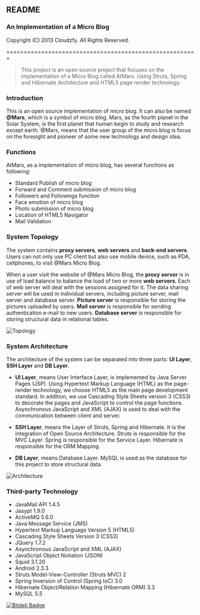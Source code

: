 ## README
### An Implementation of a Micro Blog
Copyright (C) 2013 Cloudzfy. All Rights Reserved.

=======================================================

> This project is an open source project that focuses on the implementation of a Micro Blog called AtMars. Using Struts, Spring and Hibernate Architecture and HTML5 page render technology.

### Introduction
This is an open source implementation of micro blog. It can also be named **@Mars**, which is a symbol of micro blog. Mars, as the fourth planet in the Solar System, is the first planet that human begin to study and research except earth. @Mars, means that the user group of the micro blog is focus on the foresight and pioneer of some new technology and design idea.

### Functions
AtMars, as a implementation of micro blog, has several functions as following:

* Standard Publish of micro blog
* Forward and Comment submission of micro blog
* Followers and Followings function
* Face emotion of micro blog
* Photo submission of micro blog
* Location of HTML5 Navigator
* Mail Validation

### System Topology
The system contains **proxy servers**, **web servers** and **back-end servers**. Users can not only use PC client but also use mobile device, such as PDA, cellphones, to visit @Mars Micro Blog.

When a user visit the website of @Mars Micro Blog, the **proxy server** is in use of load balance to balance the load of two or more **web servers**. Each of web server will deal with the sessions assigned for it. The data sharing server will be used in individual servers, including picture server, mail server and database server. **Picture server** is responsible for storing the pictures uploaded by users. **Mail server** is responsible for sending authentication e-mail to new users. **Database server** is responsible for storing structural data in relational tables.

![Topology](https://raw.github.com/wiki/cloudzfy/atmars/images/topology.png)

### System Architecture
The architecture of the system can be separated into three parts: **UI Layer**, **SSH Layer** and **DB Layer**.

* **UI Layer**, means User Interface Layer, is implemented by Java Server Pages (JSP). Using Hypertext Markup Language (HTML) as the page-render technology, we choose HTML5 as the main page development standard. In addition, we use Cascading Style Sheets version 3 (CSS3) to decorate the pages and JavaScript to control the page functions. Asynchronous JavaScript and XML (AJAX) is used to deal with the communication between client and server.

* **SSH Layer**, means the Layer of Struts, Spring and Hibernate. It is the integration of Open Source Architecture. Struts is responsible for the MVC Layer. Spring is responsible for the Service Layer. Hibernate is responsible for the ORM Mapping.

* **DB Layer**, means Database Layer. MySQL is used as the database for this project to store structural data.

![Architecture](https://raw.github.com/wiki/cloudzfy/atmars/images/architecture.png)

### Third-party Technology
* JavaMail API 1.4.5
* Jasypt 1.9.0
* ActiveMQ 5.6.0
* Java Message Service (JMS)
* Hypertext Markup Language Version 5 (HTML5)
* Cascading Style Sheets Version 3 (CSS3)
* JQuery 1.7.2
* Asynchronous JavaScript and XML (AJAX)
* JavaScript Object Notiation (JSON)
* Squid 3.1.20
* Android 2.3.3
* Struts Model-View-Controller (Struts MVC) 2
* Spring Inversion of Control (Spring IoC) 3.0
* Hibernate Object/Relation Mapping (Hibernate ORM) 3.3
* MySQL 5.5


[![Bitdeli Badge](https://d2weczhvl823v0.cloudfront.net/cloudzfy/atmars/trend.png)](https://bitdeli.com/free "Bitdeli Badge")

